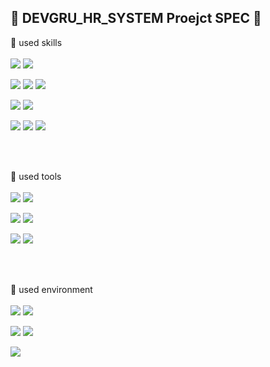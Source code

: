 🏴 DEVGRU_HR_SYSTEM Proejct SPEC 🏴
-

📎 used skills <br><br>
<img src="https://img.shields.io/badge/Java-F9A03C?style=for-the-badge&logo=Java&logoColor=white" style='text-align: center'> <img src="https://img.shields.io/badge/JavaScript-F7DF1E?style=for-the-badge&logo=JavaScript&logoColor=white">

<img src="https://img.shields.io/badge/JSON-000000?style=for-the-badge&logo=JSON&logoColor=white"> <img src="https://img.shields.io/badge/jQuery-0769AD?style=for-the-badge&logo=jQuery&logoColor=white"> <img src="https://img.shields.io/badge/HTML5-E34F26?style=for-the-badge&logo=HTML5&logoColor=white">

<img src="https://img.shields.io/badge/CSS3-1572B6?style=for-the-badge&logo=CSS3&logoColor=white"> <img src="https://img.shields.io/badge/GoogleCharts.js-FF6384?style=for-the-badge&logo=GoogleCharts&logoColor=white">

<img src="https://img.shields.io/badge/Oracle 11g-F80000?style=for-the-badge&logo=Oracle&logoColor=white"> <img src="https://img.shields.io/badge/Spring-6DB33F?style=for-the-badge&logo=Spring&logoColor=white">
<img src="https://img.shields.io/badge/JSP-E84D3D?style=for-the-badge&logo=JSP&logoColor=white">

<br><br>

📎 used tools <br><br>
<img src="https://img.shields.io/badge/visualstudiocode-007ACC?style=for-the-badge&logo=visualstudiocode&logoColor=white" style='text-align: center'> <img src="https://img.shields.io/badge/SpringToolSuite-088142?style=for-the-badge&logo=SpringToolSuite&logoColor=white">

<img src="https://img.shields.io/badge/SQLGATE-A9225C?style=for-the-badge&logo=SQLGATE&logoColor=white" style='text-align: center'> <img src="https://img.shields.io/badge/DBeaver-A5915F?style=for-the-badge&logo=SpringToolSuite&logoColor=white">

<img src="https://img.shields.io/badge/intellijidea-000000?style=for-the-badge&logo=intellijidea&logoColor=white" style='text-align: center'> <img src="https://img.shields.io/badge/notepadplusplus-90E59A?style=for-the-badge&logo=notepadplusplus&logoColor=white">

<br><br>

📎 used environment <br><br>
<img src="https://img.shields.io/badge/ApacheTomcat-4298B8?style=for-the-badge&logo=ApacheTomcat&logoColor=white"> <img src="https://img.shields.io/badge/SpringBoot-6DB33F?style=for-the-badge&logo=SpringBoot&logoColor=white">

<img src="https://img.shields.io/badge/windows10-003399?style=for-the-badge&logo=windows10&logoColor=white"> <img src="https://img.shields.io/badge/JDK 1.8-437291?style=for-the-badge&logo=JDK 1.8&logoColor=white">

<img src="https://img.shields.io/badge/Spring framework 2.7.7-EE350F?style=for-the-badge&logo=Spring framework&logoColor=white">

